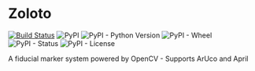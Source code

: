 # Zoloto

[![Build Status](https://travis-ci.com/RealOrangeOne/zoloto.svg?token=QfVqsaDMCvXipuMx4b2z&branch=master)](https://travis-ci.com/RealOrangeOne/zoloto)
![PyPI](https://img.shields.io/pypi/v/zoloto.svg)
![PyPI - Python Version](https://img.shields.io/pypi/pyversions/zoloto.svg)
![PyPI - Wheel](https://img.shields.io/pypi/wheel/zoloto.svg)
![PyPI - Status](https://img.shields.io/pypi/status/zoloto.svg)
![PyPI - License](https://img.shields.io/pypi/l/zoloto.svg)

A fiducial marker system powered by OpenCV - Supports ArUco and April
